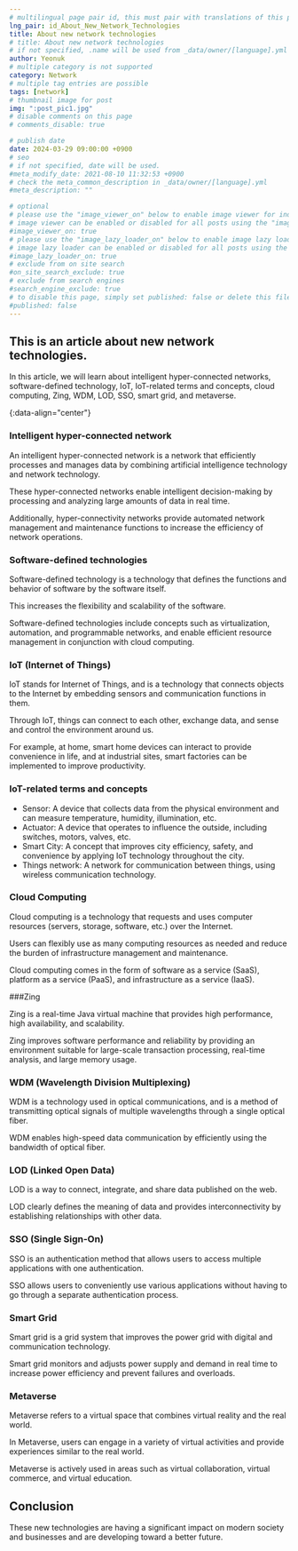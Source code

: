 ```yaml
---
# multilingual page pair id, this must pair with translations of this page. (This name must be unique)
lng_pair: id_About_New_Network_Technologies
title: About new network technologies
# title: About new network technologies
# if not specified, .name will be used from _data/owner/[language].yml
author: Yeonuk
# multiple category is not supported
category: Network
# multiple tag entries are possible
tags: [network]
# thumbnail image for post
img: ":post_pic1.jpg"
# disable comments on this page
# comments_disable: true

# publish date
date: 2024-03-29 09:00:00 +0900
# seo
# if not specified, date will be used.
#meta_modify_date: 2021-08-10 11:32:53 +0900
# check the meta_common_description in _data/owner/[language].yml
#meta_description: ""

# optional
# please use the "image_viewer_on" below to enable image viewer for individual pages or posts (_posts/ or [language]/_posts folders).
# image viewer can be enabled or disabled for all posts using the "image_viewer_posts: true" setting in _data/conf/main.yml.
#image_viewer_on: true
# please use the "image_lazy_loader_on" below to enable image lazy loader for individual pages or posts (_posts/ or [language]/_posts folders).
# image lazy loader can be enabled or disabled for all posts using the "image_lazy_loader_posts: true" setting in _data/conf/main.yml.
#image_lazy_loader_on: true
# exclude from on site search
#on_site_search_exclude: true
# exclude from search engines
#search_engine_exclude: true
# to disable this page, simply set published: false or delete this file
#published: false
---
```


<!-- outline-start -->

## This is an article about new network technologies.

In this article, we will learn about intelligent hyper-connected networks, software-defined technology, IoT, IoT-related terms and concepts, cloud computing, Zing, WDM, LOD, SSO, smart grid, and metaverse.

{:data-align="center"}

<!-- outline-end -->

### Intelligent hyper-connected network

An intelligent hyper-connected network is a network that efficiently processes and manages data by combining artificial intelligence technology and network technology.

These hyper-connected networks enable intelligent decision-making by processing and analyzing large amounts of data in real time.

Additionally, hyper-connectivity networks provide automated network management and maintenance functions to increase the efficiency of network operations.

### Software-defined technologies

Software-defined technology is a technology that defines the functions and behavior of software by the software itself.

This increases the flexibility and scalability of the software.

Software-defined technologies include concepts such as virtualization, automation, and programmable networks, and enable efficient resource management in conjunction with cloud computing.

### IoT (Internet of Things)

IoT stands for Internet of Things, and is a technology that connects objects to the Internet by embedding sensors and communication functions in them.

Through IoT, things can connect to each other, exchange data, and sense and control the environment around us.

For example, at home, smart home devices can interact to provide convenience in life, and at industrial sites, smart factories can be implemented to improve productivity.

### IoT-related terms and concepts

- Sensor: A device that collects data from the physical environment and can measure temperature, humidity, illumination, etc.
- Actuator: A device that operates to influence the outside, including switches, motors, valves, etc.
- Smart City: A concept that improves city efficiency, safety, and convenience by applying IoT technology throughout the city.
- Things network: A network for communication between things, using wireless communication technology.

### Cloud Computing

Cloud computing is a technology that requests and uses computer resources (servers, storage, software, etc.) over the Internet.

Users can flexibly use as many computing resources as needed and reduce the burden of infrastructure management and maintenance.

Cloud computing comes in the form of software as a service (SaaS), platform as a service (PaaS), and infrastructure as a service (IaaS).

###Zing

Zing is a real-time Java virtual machine that provides high performance, high availability, and scalability.

Zing improves software performance and reliability by providing an environment suitable for large-scale transaction processing, real-time analysis, and large memory usage.

### WDM (Wavelength Division Multiplexing)

WDM is a technology used in optical communications, and is a method of transmitting optical signals of multiple wavelengths through a single optical fiber.

WDM enables high-speed data communication by efficiently using the bandwidth of optical fiber.

### LOD (Linked Open Data)

LOD is a way to connect, integrate, and share data published on the web.

LOD clearly defines the meaning of data and provides interconnectivity by establishing relationships with other data.

### SSO (Single Sign-On)

SSO is an authentication method that allows users to access multiple applications with one authentication.

SSO allows users to conveniently use various applications without having to go through a separate authentication process.

### Smart Grid

Smart grid is a grid system that improves the power grid with digital and communication technology.

Smart grid monitors and adjusts power supply and demand in real time to increase power efficiency and prevent failures and overloads.

### Metaverse

Metaverse refers to a virtual space that combines virtual reality and the real world.

In Metaverse, users can engage in a variety of virtual activities and provide experiences similar to the real world.

Metaverse is actively used in areas such as virtual collaboration, virtual commerce, and virtual education.

## Conclusion

These new technologies are having a significant impact on modern society and businesses and are developing toward a better future.
